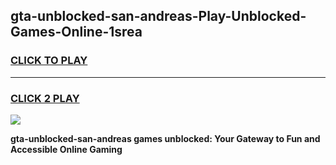 
## gta-unblocked-san-andreas-Play-Unblocked-Games-Online-1srea
<h3>
<a href="https://premium76.site?title=gta-unblocked-san-andreas&ref=25A">CLICK TO PLAY</a></h3>
<hr>

<h3>
<a href="https://premium76.site?title=gta-unblocked-san-andreas&ref=25A">CLICK 2 PLAY</a>
  
</h3>

<a href="https://premium76.site?title=gta-unblocked-san-andreas&ref=25A"><img src="https://clearcache.store/games.png"></a>


**gta-unblocked-san-andreas games unblocked: Your Gateway to Fun and Accessible Online Gaming**
